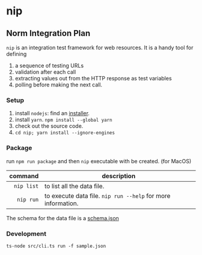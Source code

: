 # nip

## Norm Integration Plan

`nip` is an integration test framework for web resources. It is a handy tool for
defining 

1. a sequence of testing URLs
1. validation after each call
1. extracting values out from the HTTP response as test variables
1. polling before making the next call.

### Setup

1. install `nodejs`: find an [installer](https://nodejs.org/en/download/).
1. install `yarn`. `npm install --global yarn`
1. check out the source code.
1. `cd nip; yarn install --ignore-engines` 

### Package

run `npm run package` and then `nip` executable with be created. (for MacOS)

|    command | description                                                 |
| ---------: | ----------------------------------------------------------- |
| `nip list` | to list all the data file.                                   |
|  `nip run` | to execute data file. `nip run --help` for more information. |

The schema for the data file is a [schema.json](./schema.json)
### Development

`ts-node src/cli.ts run -f sample.json`